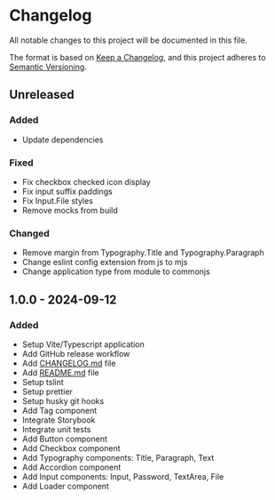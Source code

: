 # Changelog

All notable changes to this project will be documented in this file.

The format is based on [Keep a Changelog](https://keepachangelog.com/en/1.0.0/),
and this project adheres to [Semantic Versioning](https://semver.org/spec/v2.0.0.html).

## Unreleased
### Added
- Update dependencies
### Fixed
- Fix checkbox checked icon display
- Fix input suffix paddings
- Fix Input.File styles
- Remove mocks from build
### Changed
- Remove margin from Typography.Title and Typography.Paragraph
- Change eslint config extension from js to mjs
- Change application type from module to commonjs

## 1.0.0 - 2024-09-12
### Added
- Setup Vite/Typescript application
- Add GitHub release workflow
- Add [CHANGELOG.md](CHANGELOG.md) file
- Add [README.md](README.md) file
- Setup tslint
- Setup prettier
- Setup husky git hooks
- Add Tag component
- Integrate Storybook
- Integrate unit tests
- Add Button component
- Add Checkbox component
- Add Typography components: Title, Paragraph, Text
- Add Accordion component
- Add Input components: Input, Password, TextArea, File
- Add Loader component
